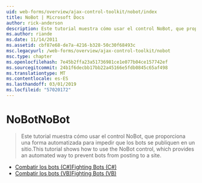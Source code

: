 ```yaml
---
uid: web-forms/overview/ajax-control-toolkit/nobot/index
title: NoBot | Microsoft Docs
author: rick-anderson
description: Este tutorial muestra cómo usar el control NoBot, que proporciona una forma automatizada para impedir que los bots se publiquen en un sitio.
ms.author: riande
ms.date: 11/14/2011
ms.assetid: cbf87e68-de7a-4216-b328-50c30f68493c
msc.legacyurl: /web-forms/overview/ajax-control-toolkit/nobot
msc.type: chapter
ms.openlocfilehash: 7e45b2ffa23a51736981ce1e077b04ce157742ef
ms.sourcegitcommit: 24b1f6decbb17bb22a45166e5fdb0845c65af498
ms.translationtype: MT
ms.contentlocale: es-ES
ms.lasthandoff: 03/01/2019
ms.locfileid: "57020172"
---
```

<a name="nobot"></a><span data-ttu-id="f7827-103">NoBot</span><span class="sxs-lookup"><span data-stu-id="f7827-103">NoBot</span></span>
====================
> <span data-ttu-id="f7827-104">Este tutorial muestra cómo usar el control NoBot, que proporciona una forma automatizada para impedir que los bots se publiquen en un sitio.</span><span class="sxs-lookup"><span data-stu-id="f7827-104">This tutorial shows how to use the NoBot control, which provides an automated way to prevent bots from posting to a site.</span></span>


- [<span data-ttu-id="f7827-105">Combatir los bots (C#)</span><span class="sxs-lookup"><span data-stu-id="f7827-105">Fighting Bots (C#)</span></span>](fighting-bots-cs.md)
- [<span data-ttu-id="f7827-106">Combatir los bots (VB)</span><span class="sxs-lookup"><span data-stu-id="f7827-106">Fighting Bots (VB)</span></span>](fighting-bots-vb.md)
